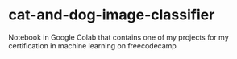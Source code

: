 # cat-and-dog-image-classifier
Notebook in Google Colab that contains one of my projects for my certification in machine learning on freecodecamp
